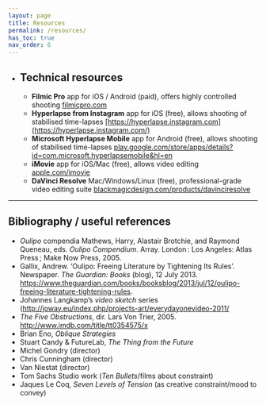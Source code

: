 ```yaml
---
layout: page
title: Resources
permalink: /resources/
has_toc: true
nav_order: 6
---
```




- ## Technical resources

  

  - **Filmic Pro**
    app for iOS / Android (paid), offers highly controlled shooting
    [filmicpro.com](https://www.filmicpro.com/)
  - **Hyperlapse from Instagram**
    app for iOS (free), allows shooting of stabilised time-lapses
    [https://hyperlapse.instagram.com](https://hyperlapse.instagram.com/)
  - **Microsoft Hyperlapse Mobile**
    app for Android (free), allows shooting of stabilised time-lapses
    [play.google.com/store/apps/details?id=com.microsoft.hyperlapsemobile&hl=en](https://play.google.com/store/apps/details?id=com.microsoft.hyperlapsemobile&hl=en) 
  - **iMovie**
    app for iOS/Mac (free), allows video editing
    [apple.com/imovie](https://www.apple.com/imovie/)
  - **DaVinci Resolve**
    Mac/Windows/Linux (free), professional-grade video editing suite
    [blackmagicdesign.com/products/davinciresolve](https://www.blackmagicdesign.com/products/davinciresolve)





---

## Bibliography / useful references



- *Oulipo* compendia Mathews, Harry, Alastair Brotchie, and Raymond Queneau, eds. *Oulipo Compendium*. Array. London : Los Angeles: Atlas Press ; Make Now Press, 2005.
- Gallix, Andrew. ‘Oulipo: Freeing Literature by Tightening Its Rules’. Newspaper. *The Guardian: Books* (blog), 12 July 2013. https://www.theguardian.com/books/booksblog/2013/jul/12/oulipo-freeing-literature-tightening-rules. 
- Johannes Langkamp’s *video sketch* series (http://joway.eu/index.php/projects-art/everydayonevideo-2011/
- *The Five Obstructions*, dir. Lars Von Trier, 2005. http://www.imdb.com/title/tt0354575/x
- Brian Eno, *Oblique Strategies*
- Stuart Candy & FutureLab, *The Thing from the Future*
- Michel Gondry (director)
- Chris Cunningham (director)
- Van Niestat (director)
- Tom Sachs Studio work (*Ten Bullets*/films about constraint)
- Jaques Le Coq, *Seven Levels of Tension* (as creative constraint/mood to convey)